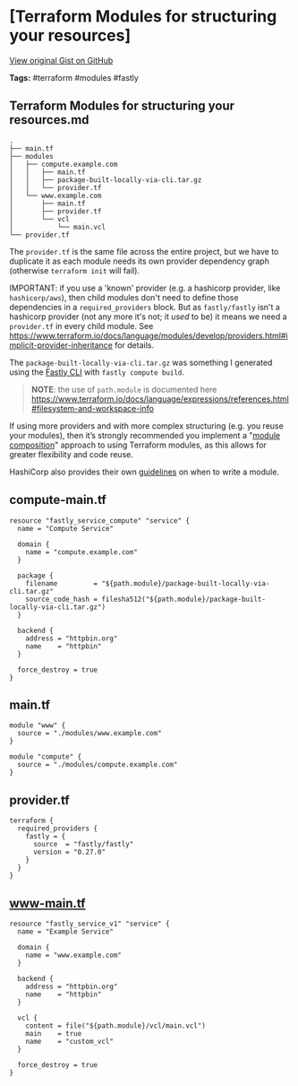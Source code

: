 # [Terraform Modules for structuring your resources] 

[View original Gist on GitHub](https://gist.github.com/Integralist/dee6daacb1972b97d56aa170e518c160)

**Tags:** #terraform #modules #fastly

## Terraform Modules for structuring your resources.md

```
.
├── main.tf
├── modules
│   ├── compute.example.com
│   │   ├── main.tf
│   │   ├── package-built-locally-via-cli.tar.gz
│   │   └── provider.tf
│   └── www.example.com
│       ├── main.tf
│       ├── provider.tf
│       └── vcl
│           └── main.vcl
└── provider.tf
```

The `provider.tf` is the same file across the entire project, but we have to duplicate it as each module needs its own provider dependency graph (otherwise `terraform init` will fail).

IMPORTANT: if you use a 'known' provider (e.g. a hashicorp provider, like `hashicorp/aws`), then child modules don't need to define those dependencies in a `required_providers` block. But as `fastly/fastly` isn't a hashicorp provider (not any more it's not; it _used_ to be) it means we need a `provider.tf` in every child module. See https://www.terraform.io/docs/language/modules/develop/providers.html#implicit-provider-inheritance for details.

The `package-built-locally-via-cli.tar.gz` was something I generated using the [Fastly CLI](https://github.com/fastly/cli) with `fastly compute build`.

> **NOTE**: the use of `path.module` is documented here https://www.terraform.io/docs/language/expressions/references.html#filesystem-and-workspace-info

If using more providers and with more complex structuring (e.g. you reuse your modules), then it’s strongly recommended you implement a "[module composition](https://www.terraform.io/docs/language/modules/develop/composition.html)" approach to using Terraform modules, as this allows for greater flexibility and code reuse.

HashiCorp also provides their own [guidelines](https://www.terraform.io/docs/language/modules/develop/index.html#when-to-write-a-module) on when to write a module.

## compute-main.tf

```hcl
resource "fastly_service_compute" "service" {
  name = "Compute Service"

  domain {
    name = "compute.example.com"
  }

  package {
    filename         = "${path.module}/package-built-locally-via-cli.tar.gz"
    source_code_hash = filesha512("${path.module}/package-built-locally-via-cli.tar.gz")
  }

  backend {
    address = "httpbin.org"
    name    = "httpbin"
  }

  force_destroy = true
}
```

## main.tf

```hcl
module "www" {
  source = "./modules/www.example.com"
}

module "compute" {
  source = "./modules/compute.example.com"
}
```

## provider.tf

```hcl
terraform {
  required_providers {
    fastly = {
      source  = "fastly/fastly"
      version = "0.27.0"
    }
  }
}
```

## www-main.tf

```hcl
resource "fastly_service_v1" "service" {
  name = "Example Service"

  domain {
    name = "www.example.com"
  }

  backend {
    address = "httpbin.org"
    name    = "httpbin"
  }

  vcl {
    content = file("${path.module}/vcl/main.vcl")
    main    = true
    name    = "custom_vcl"
  }

  force_destroy = true
}

```

